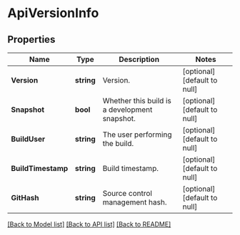 # ApiVersionInfo

## Properties
Name | Type | Description | Notes
------------ | ------------- | ------------- | -------------
**Version** | **string** | Version. | [optional] [default to null]
**Snapshot** | **bool** | Whether this build is a development snapshot. | [optional] [default to null]
**BuildUser** | **string** | The user performing the build. | [optional] [default to null]
**BuildTimestamp** | **string** | Build timestamp. | [optional] [default to null]
**GitHash** | **string** | Source control management hash. | [optional] [default to null]

[[Back to Model list]](../README.md#documentation-for-models) [[Back to API list]](../README.md#documentation-for-api-endpoints) [[Back to README]](../README.md)



